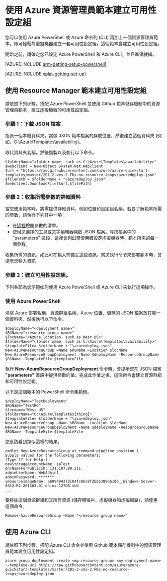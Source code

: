 <properties
	pageTitle="使用 Azure 資源管理員範本建立可用性設定組"
	description="描述如何利用可用性設定組範本以及包含範本語法"
	services="virtual-machines"
	documentationCenter=""
	authors="KBDAzure"
	manager="timlt"
	editor=""/>

<tags
	ms.service="virtual-machines"
	ms.workload="infrastructure-services"
	ms.tgt_pltfrm="na"
	ms.devlang="na"
	ms.topic="article"
	ms.date="05/04/2015"
	ms.author="kathydav"/>

# 使用 Azure 資源管理員範本建立可用性設定組

您可以使用 Azure PowerShell 或 Azure 命令列 (CLI) 再加上一個資源管理員範本，即可輕鬆為虛擬機器建立一套可用性設定組。這個範本會建立可用性設定組。

開始之前，請確定您已設定 Azure PowerShell 和 Azure CLI，並且準備就緒。

[AZURE.INCLUDE [arm-getting-setup-powershell](../../includes/arm-getting-setup-powershell.md)]

[AZURE.INCLUDE [xplat-getting-set-up](../../includes/xplat-getting-set-up.md)]


## 使用 Resource Manager 範本建立可用性設定組

請依照下列步驟，搭配 Azure PowerShell 並使用 Github 範本儲存機制中的資源管理員範本，建立虛擬機器的可用性設定組。

### 步驟 1：下載 JSON 檔案

指派一個本機資料夾，當做 JSON 範本檔案的存放位置，然後建立這個資料夾 (例如，C:\\Azure\\Templates\\availability)。

取代資料夾名稱，然後複製以及執行以下命令。

	$folderName="<folder name, such as C:\Azure\Templates\availability>"
	$webclient = New-Object System.Net.WebClient
	$url = "https://raw.githubusercontent.com/azure/azure-quickstart-templates/master/201-2-vms-2-FDs-no-resource-loops/azuredeploy.json"
	$filePath = $folderName + "\azuredeploy.json"
	$webclient.DownloadFile($url,$filePath)

### 步驟 2：收集所需參數的詳細資料

當您使用範本時，將需提供詳細資料，例如位置和設定組名稱。若要了解範本所需的參數，請執行下列其中一項：

- 在[這裡](http://azure.microsoft.com/documentation/templates/201-2-vms-2-FDs-no-resource-loops/)檢閱參數的清單。
- 使用您選擇的工具或文字編輯器開啟 JSON 檔案。尋找檔案中的 "parameters" 區段，這裡會列出當使用者設定虛擬機器時，範本所需的每一個參數。

收集所需的資訊，如此可在輸入前備妥這些資訊。當您執行命令來部署範本時，會提示您輸入資訊。

### 步驟 3：建立可用性設定組。

下列各節為您示範如何使用 Azure PowerShell 或 Azure CLI 來執行這項操作。

### 使用 Azure PowerShell

填寫 Azure 部署名稱、資源群組名稱、Azure 位置、儲存的 JSON 檔案放在哪一個資料夾，然後執行以下命令。

	$deployName="<deployment name>"
	$RGName="<resource group name>"
	$locName="<Azure location, such as West US>"
	$folderName="<folder name, such as C:\Azure\Templates\availability>"
	$templateFile= $folderName + "\azuredeploy.json"
	New-AzureResourceGroup –Name $RGName –Location $locName
	New-AzureResourceGroupDeployment -Name $deployName -ResourceGroupName $RGName -TemplateFile $templateFile

執行 **New-AzureResourceGroupDeployment** 命令時，會提示您在 JSON 檔案 **"parameters"** 區段中提供參數的值。完成此作業之後，這個命令會建立資源群組和可用性設定組。

以下是這個範本的 PowerShell 命令集範例。

	$deployName="TestDeployment"
	$RGName="TestRG"
	$locname="West US"
	$folderName="C:\Azure\Templates[thing]"
	$templateFile= $folderName + "\azuredeploy.json"
	New-AzureResourceGroup –Name $RGName –Location $locName
	New-AzureResourceGroupDeployment -Name $deployName -ResourceGroupName $RGName -TemplateFile $templateFile

您應該看到類似這樣的結果。

	cmdlet New-AzureResourceGroup at command pipeline position 1
	Supply values for the following parameters:
	(Type !? for Help.)
	newStorageAccountName: saTest
	dnsNameForPublicIP: 131.107.89.211
	adminUserName: WebAdmin1
	adminPassword: *******
	vmSourceImageName: a699494373c04fc0bc8f2bb1389d6106__Windows-Server-2012-R2-201503.01-en.us-127GB.vhd
	...

要移除這個資源群組和其所有資源 (儲存體帳戶、虛擬機器和虛擬網路)，請使用這個命令。

	Remove-AzureResourceGroup –Name "<resource group name>"


## 使用 Azure CLI

請依照下列步驟，搭配 Azure CLI 命令並使用 Github 範本儲存機制中的資源管理員範本建立可用性設定組。

	azure group deployment create <my-resource-group> <my-deployment-name> --template-uri https://raw.githubusercontent.com/azure/azure-quickstart-templates/master/201-2-vms-2-FDs-no-resource-loops/azuredeploy.json

<!---HONumber=July15_HO2-->